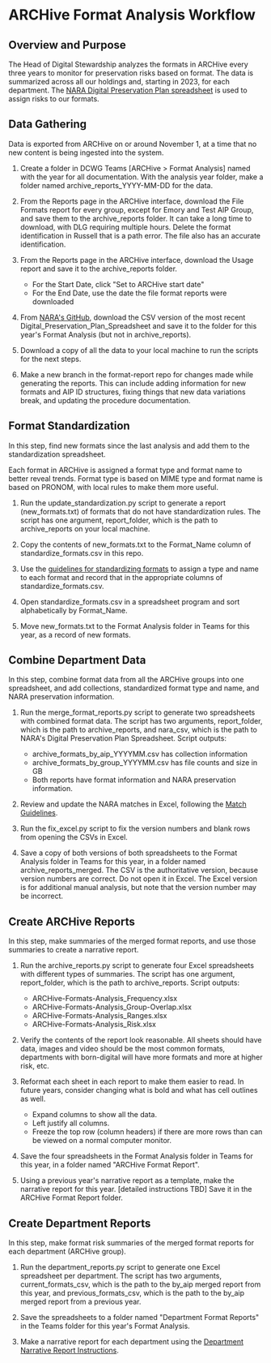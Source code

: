  # ARCHive Format Analysis Workflow
 
## Overview and Purpose

The Head of Digital Stewardship analyzes the formats in ARCHive every three years 
to monitor for preservation risks based on format.
The data is summarized across all our holdings and, starting in 2023, for each department.
The [NARA Digital Preservation Plan spreadsheet](https://github.com/usnationalarchives/digital-preservation) 
is used to assign risks to our formats.

## Data Gathering

Data is exported from ARCHive on or around November 1, at a time that no new content is being ingested into the system.

1. Create a folder in DCWG Teams [ARCHive > Format Analysis] named with the year for all documentation. 
   With the analysis year folder, make a folder named archive_reports_YYYY-MM-DD for the data.


2. From the Reports page in the ARCHive interface, download the File Formats report for every group, 
   except for Emory and Test AIP Group, and save them to the archive_reports folder. 
   It can take a long time to download, with DLG requiring multiple hours.
   Delete the format identification in Russell that is a path error. The file also has an accurate identification.


3. From the Reports page in the ARCHive interface, download the Usage report and save it to the archive_reports folder.
   - For the Start Date, click "Set to ARCHive start date"
   - For the End Date, use the date the file format reports were downloaded


4. From [NARA's GitHub](https://github.com/usnationalarchives/digital-preservation), 
   download the CSV version of the most recent Digital_Preservation_Plan_Spreadsheet 
   and save it to the folder for this year's Format Analysis (but not in archive_reports). 


5. Download a copy of all the data to your local machine to run the scripts for the next steps.


6. Make a new branch in the format-report repo for changes made while generating the reports.
   This can include adding information for new formats and AIP ID structures, 
   fixing things that new data variations break, and updating the procedure documentation.

## Format Standardization

In this step, find new formats since the last analysis and add them to the standardization spreadsheet.

Each format in ARCHive is assigned a format type and format name to better reveal trends.
Format type is based on MIME type and format name is based on PRONOM, with local rules to make them more useful.

1. Run the update_standardization.py script to generate a report (new_formats.txt) of formats that do not have standardization rules. 
   The script has one argument, report_folder, which is the path to archive_reports on your local machine.


2. Copy the contents of new_formats.txt to the Format_Name column of standardize_formats.csv in this repo.


3. Use the [guidelines for standardizing formats](standardize_formats_guidelines.md) to assign a type and name to each format 
   and record that in the appropriate columns of standardize_formats.csv.


4. Open standardize_formats.csv in a spreadsheet program and sort alphabetically by Format_Name.


5. Move new_formats.txt to the Format Analysis folder in Teams for this year, as a record of new formats. 

## Combine Department Data

In this step, combine format data from all the ARCHive groups into one spreadsheet,
and add collections, standardized format type and name, and NARA preservation information.

1. Run the merge_format_reports.py script to generate two spreadsheets with combined format data. 
   The script has two arguments, report_folder, which is the path to archive_reports, 
   and nara_csv, which is the path to NARA's Digital Preservation Plan Spreadsheet. Script outputs:
   - archive_formats_by_aip_YYYYMM.csv has collection information
   - archive_formats_by_group_YYYYMM.csv has file counts and size in GB
   - Both reports have format information and NARA preservation information.


2. Review and update the NARA matches in Excel, following the [Match Guidelines](archive_nara_match_guidelines.md).


3. Run the fix_excel.py script to fix the version numbers and blank rows from opening the CSVs in Excel.


4. Save a copy of both versions of both spreadsheets to the Format Analysis folder in Teams for this year,
   in a folder named archive_reports_merged. 
   The CSV is the authoritative version, because version numbers are correct. Do not open it in Excel. 
   The Excel version is for additional manual analysis, but note that the version number may be incorrect.

## Create ARCHive Reports

In this step, make summaries of the merged format reports, and use those summaries to create a narrative report.

1. Run the archive_reports.py script to generate four Excel spreadsheets with different types of summaries. 
   The script has one argument, report_folder, which is the path to archive_reports. Script outputs:
   - ARCHive-Formats-Analysis_Frequency.xlsx
   - ARCHive-Formats-Analysis_Group-Overlap.xlsx
   - ARCHive-Formats-Analysis_Ranges.xlsx
   - ARCHive-Formats-Analysis_Risk.xlsx


2. Verify the contents of the report look reasonable. 
   All sheets should have data, images and video should be the most common formats, 
   departments with born-digital will have more formats and more at higher risk, etc. 


3. Reformat each sheet in each report to make them easier to read.
   In future years, consider changing what is bold and what has cell outlines as well.
   - Expand columns to show all the data.
   - Left justify all columns.
   - Freeze the top row (column headers) if there are more rows than can be viewed on a normal computer monitor.


4. Save the four spreadsheets in the Format Analysis folder in Teams for this year, in a folder named "ARCHive Format Report".


5. Using a previous year's narrative report as a template, make the narrative report for this year. [detailed instructions TBD] 
   Save it in the ARCHive Format Report folder.
 
## Create Department Reports

In this step, make format risk summaries of the merged format reports for each department (ARCHive group).

1. Run the department_reports.py script to generate one Excel spreadsheet per department. 
   The script has two arguments, current_formats_csv, which is the path to the by_aip merged report from this year,
   and previous_formats_csv, which is the path to the by_aip merged report from a previous year.


2. Save the spreadsheets to a folder named "Department Format Reports" in the Teams folder for this year's Format Analysis.


3. Make a narrative report for each department using the [Department Narrative Report Instructions](department_narrative_report_instructions.md).